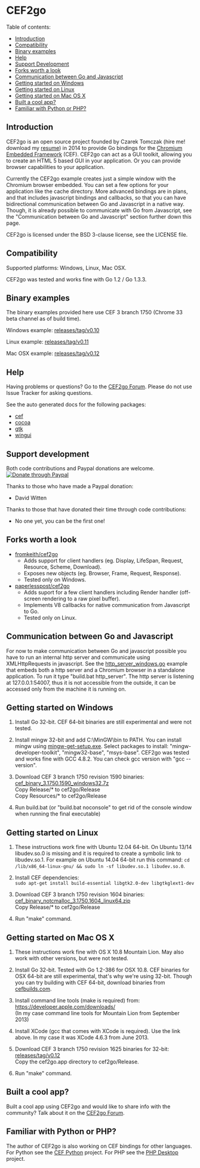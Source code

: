 CEF2go
======

Table of contents:
 * [Introduction](#introduction)
 * [Compatibility](#compatibility)
 * [Binary examples](#binary-examples)
 * [Help](#help)
 * [Support Development](#support-development)
 * [Forks worth a look](#forks-worth-a-look)
 * [Communication between Go and Javascript](#communication-between-go-and-javascript)
 * [Getting started on Windows](#getting-started-on-windows)
 * [Getting started on Linux](#getting-started-on-linux)
 * [Getting started on Mac OS X](#getting-started-on-mac-os-x)
 * [Built a cool app?](#built-a-cool-app)
 * [Familiar with Python or PHP?](#familiar-with-python-or-php)


Introduction
------------

CEF2go is an open source project founded by Czarek Tomczak (hire me! download my [resume](https://drive.google.com/file/d/17xmoT5Z_zTHkVclqPzrs2aAV64Uiu7fh/view)) in 2014
to provide Go bindings for the [Chromium Embedded Framework](https://code.google.com/p/chromiumembedded/) (CEF).
CEF2go can act as a GUI toolkit, allowing you to create an HTML 5
based GUI in your application. Or you can provide browser
capabilities to your application.

Currently the CEF2go example creates just a simple window with
the Chromium browser embedded. You can set a few options for
your application like the cache directory. More advanced bindings
are in plans, and that includes javascript bindings and callbacks, so
that you can have bidirectional communication between Go and
Javascript in a native way. Though, it is already possible to
communicate with Go from Javascript, see the "Communication 
between Go and Javascript" section further down this page.

CEF2go is licensed under the BSD 3-clause license, see the LICENSE
file.


Compatibility
-------------
Supported platforms: Windows, Linux, Mac OSX.

CEF2go was tested and works fine with Go 1.2 / Go 1.3.3.


Binary examples
---------------
The binary examples provided here use CEF 3 branch 1750 (Chrome 33
beta channel as of build time).

Windows example: [releases/tag/v0.10](https://github.com/CzarekTomczak/cef2go/releases/tag/v0.10)  

Linux example: [releases/tag/v0.11](https://github.com/CzarekTomczak/cef2go/releases/tag/v0.11)  

Mac OSX example: [releases/tag/v0.12](https://github.com/CzarekTomczak/cef2go/releases/tag/v0.12)


Help
----
Having problems or questions? Go to the [CEF2go Forum](http://groups.google.com/group/cef2go). Please do not use Issue 
Tracker for asking questions.

See the auto generated docs for the following packages:
 * [cef](https://godoc.org/github.com/CzarekTomczak/cef2go/src/cef)
 * [cocoa](https://godoc.org/github.com/CzarekTomczak/cef2go/src/cocoa)
 * [gtk](https://godoc.org/github.com/CzarekTomczak/cef2go/src/gtk)
 * [wingui](https://godoc.org/github.com/CzarekTomczak/cef2go/src/wingui)


Support development
-------------------

Both code contributions and Paypal donations are welcome.
[![Donate through Paypal](https://raw.githubusercontent.com/CzarekTomczak/cef2go/master/donate.gif)](https://www.paypal.com/cgi-bin/webscr?cmd=_s-xclick&hosted_button_id=9CAMRSA48UVT8)

Thanks to those who have made a Paypal donation:
- David Witten

Thanks to those that have donated their time through code contributions:
- No one yet, you can be the first one! 


Forks worth a look
------------------
 * [fromkeith/cef2go](https://github.com/fromkeith/cef2go)
    * Adds support for client handlers (eg. Display, LifeSpan, Request,
    Resource, Scheme, Download).
    * Exposes new objects (eg. Browser, Frame, Request, Response). 
    * Tested only on Windows.
 * [paperlesspost/cef2go](https://github.com/paperlesspost/cef2go)
    * Adds suport for a few client handlers including Render handler
    (off-screen rendering to a raw pixel buffer). 
    * Implements V8 callbacks for native communication from Javascript
    to Go.
    * Tested only on Linux.


Communication between Go and Javascript
---------------------------------------
For now to make communication between Go and javascript possible
you have to run an internal http server and communicate using 
XMLHttpRequests in javascript. See the [http_server_windows.go](https://github.com/CzarekTomczak/cef2go/blob/master/src/http_server_windows.go)
example that embeds both a http server and a Chromium browser
in a standalone application. To run it type "build.bat http_server". 
The http server is listening at 127.0.0.1:54007, thus it is not 
accessible from the outside, it can be accessed only from the 
machine it is running on.


Getting started on Windows
--------------------------
1. Install Go 32-bit. CEF 64-bit binaries are still experimental and
   were not tested.

2. Install mingw 32-bit and add C:\MinGW\bin to PATH. You can install mingw
   using [mingw-get-setup.exe](http://sourceforge.net/projects/mingw/files/Installer/).
   Select packages to install: "mingw-developer-toolkit",
   "mingw32-base", "msys-base". CEF2go was tested and works fine
   with GCC 4.8.2. You can check gcc version with "gcc --version".

3. Download CEF 3 branch 1750 revision 1590 binaries:
   [cef_binary_3.1750.1590_windows32.7z](https://github.com/CzarekTomczak/cef2go/releases/download/cef3-b1750-r1590/cef_binary_3.1750.1590_windows32.7z)  
   Copy Release/* to cef2go/Release  
   Copy Resources/* to cef2go/Release  

4. Run build.bat (or "build.bat noconsole" to get rid of the console
    window when running the final executable)


Getting started on Linux
------------------------
1. These instructions work fine with Ubuntu 12.04 64-bit. 
   On Ubuntu 13/14 libudev.so.0 is missing and it is required to 
   create a symbolic link to libudev.so.1. For example on 
   Ubuntu 14.04 64-bit run this command: 
  `cd /lib/x86_64-linux-gnu/ && sudo ln -sf libudev.so.1 libudev.so.0`.

2. Install CEF dependencies:  
   `sudo apt-get install build-essential libgtk2.0-dev libgtkglext1-dev`

3. Download CEF 3 branch 1750 revision 1604 binaries:
   [cef_binary_notcmalloc_3.1750.1604_linux64.zip](https://github.com/CzarekTomczak/cef2go/releases/download/cef3-b1750-r1604/cef_binary_notcmalloc_3.1750.1604_linux64.zip)  
   Copy Release/* to cef2go/Release

4. Run "make" command.


Getting started on Mac OS X
---------------------------
1. These instructions work fine with OS X 10.8 Mountain Lion.
   May also work with other versions, but were not tested.

2. Install Go 32-bit. Tested with Go 1.2-386 for OSX 10.8.
   CEF binaries for OSX 64-bit are still experimental, that's
   why we're using 32-bit. Though you can try building with
   CEF 64-bit, download binaries from [cefbuilds.com](http://cefbuilds.com).

3. Install command line tools (make is required) from:  
   https://developer.apple.com/downloads/  
   (In my case command line tools for Mountain Lion from September 2013)

4. Install XCode (gcc that comes with XCode is required). 
   Use the link above. In my case it was XCode 4.6.3 from June 2013.

5. Download CEF 3 branch 1750 revision 1625 binaries for 32-bit:
   [releases/tag/v0.12](https://github.com/CzarekTomczak/cef2go/releases/tag/v0.12)  
   Copy the cef2go.app directory to cef2go/Release.

6. Run "make" command.


Built a cool app?
-----------------
Built a cool app using CEF2go and would like to share info with
the community? Talk about it on the [CEF2go Forum](http://groups.google.com/group/cef2go).


Familiar with Python or PHP?
----------------------------
The author of CEF2go is also working on CEF bindings
for other languages. For Python see the [CEF Python](https://code.google.com/p/cefpython/) project. For PHP see the 
[PHP Desktop](https://code.google.com/p/phpdesktop/) project.

